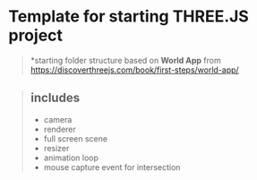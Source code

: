
# Template for starting THREE.JS project

> *starting folder structure based on **World App** from https://discoverthreejs.com/book/first-steps/world-app/

> ## includes 
> * camera
> * renderer
> * full screen scene
> * resizer
> * animation loop
> * mouse capture event for intersection